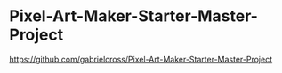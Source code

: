 # Pixel-Art-Maker-Starter-Master-Project
https://github.com/gabrielcross/Pixel-Art-Maker-Starter-Master-Project
